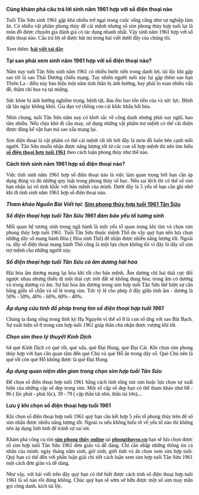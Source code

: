 <p dir="ltr" style="text-align:justify"><span style="font-size:14px"><strong>Cùng khám phá câu trả lời sinh năm 1961 hợp với số điện thoại nào</strong></span></p>

<p dir="ltr" style="text-align:justify"><span style="font-size:14px"><span style="color:rgb(0, 0, 0); font-family:times new roman">Tuổi Tân Sửu sinh 1961 gặp khá nhiều trở ngại trong cuộc sống cũng như sự nghiệp làm ăn. Có nhiều vật phẩm phong thủy để cải mệnh nhưng số sim phong thủy hợp tuổi lại là món đồ được chuyên gia đánh giá có tác dụng nhanh nhất. Vậy sinh năm 1961 hợp với số điện thoại nào. Câu trả lời sẽ được bật mí trong bài viết dưới đây của chúng tôi.</span></span></p>

<p dir="ltr" style="text-align:justify"><span style="font-size:14px"><span style="color:rgb(0, 0, 0); font-family:times new roman">Xem thêm: <strong><a href="https://www.edocr.com/v/enlyoqpy/tuvansimphongthuy/Chia-se-sim-phong-thuy-hop-tuoi-1961-chinh-xac-nha">bài viết tại dây</a></strong></span></span></p>

<p dir="ltr" style="text-align:justify"><span style="font-size:14px"><strong>Tại sao phải xem sinh năm 1961 hợp với số điện thoại nào?</strong></span></p>

<p dir="ltr" style="text-align:justify"><span style="font-size:14px"><span style="color:rgb(0, 0, 0); font-family:times new roman">Năm nay tuổi Tân Sửu sinh năm 1961 có nhiều bước tiến trong danh lợi, tài lộc khi gặp sao tốt là sao Thái Dương chiếu mạng. Tuy nhiên người tuổi này lại gặp thêm sao hạn Thiên La - điều này báo hiệu một năm tinh thần bị ảnh hưởng, hay phải lo toan nhiều vấn đề, thậm chí họa vạ tại miệng.</span></span></p>

<p dir="ltr" style="text-align:justify"><span style="font-size:14px"><span style="color:rgb(0, 0, 0); font-family:times new roman">Sức khỏe bị ảnh hưởng nghiêm trọng, bệnh tật, đau ốm hao tốn tiền của và sức lực. Bệnh tật lâu ngày không khỏi. Gia đạo vợ chồng con cái khắc khẩu bất hòa. </span></span></p>

<p dir="ltr" style="text-align:justify"><span style="font-size:14px"><span style="color:rgb(0, 0, 0); font-family:times new roman">Nhìn chung, tuổi Tân Sửu năm nay có khởi sắc về công danh nhưng phải suy nghĩ, hao tâm nhiều. Nếu chịu khó đi cầu may, sử dụng những vật phẩm trợ mệnh có thể cải thiện được đáng kể vận hạn mà sao xấu mang lại. </span></span></p>

<p dir="ltr" style="text-align:justify"><span style="font-size:14px"><span style="color:rgb(0, 0, 0); font-family:times new roman">Sim điện thoại là vật phẩm có thể cải mệnh rất tốt bởi đây là món đồ luôn bên cạnh mỗi người. Tân Sửu muốn nhận được năng lượng tốt từ các con số hợp mệnh thì nên tìm hiểu <strong><a href="https://www.slideshare.net/simphongthuy/min-ph-chia-s-cch-chn-sim-phong-thy-hp-tui-1961-tn-su">số điện thoại hợp tuổi 1961</a></strong> theo cách luận phong thủy như thế nào.</span></span></p>

<p dir="ltr" style="text-align:justify"><span style="font-size:14px"><strong>Cách tính sinh năm 1961 hợp số điện thoại nào?</strong></span></p>

<p dir="ltr" style="text-align:justify"><span style="font-size:14px"><span style="color:rgb(0, 0, 0); font-family:times new roman">Việc tính sinh năm 1961 hợp số điện thoại nào là việc làm quan trọng bởi bạn cần áp dụng đúng và đủ những quy luật trong phong thủy số học. Nếu sai lệch thì có thể số sim bạn nhận lại vô tình khắc với bản mệnh của mình. Dưới đây là 5 yếu tố bạn cần ghi nhớ khi đi tính sinh năm 1961 hợp số điện thoại nào.</span></span></p>

<p dir="ltr" style="text-align:justify"><span style="font-size:14px"><em><strong>Tham khảo Nguồn Bài Viết tại:</strong></em> <strong><a href="https://phongthuyso.vn/tuoi-tan-suu-hop-voi-so-dien-thoai-nao.html">Sim phong thủy hợp tuổi 1961 Tân Sửu</a></strong></span></p>

<p dir="ltr" style="text-align:justify"><span style="font-size:14px"><strong><em>Số điện thoại hợp tuổi Tân Sửu 1961 đảm bảo yếu tố tương sinh</em></strong></span></p>

<p dir="ltr" style="text-align:justify"><span style="font-size:14px"><span style="color:rgb(0, 0, 0); font-family:times new roman">Mối quan hệ tương sinh trong ngũ hành là một yếu tố quan trọng khi tìm và chọn sim phong thủy hợp tuổi 1961. Tuổi Tân Sửu thuộc mệnh Thổ do vậy quý bạn nên lựa chọn những dãy số mang hành Hỏa ( Hỏa sinh Thổ) để nhận được nhiều năng lượng tốt. Ngoài ra, dãy số điện thoại mang hành Thổ cũng là một lựa chọn không tồi vì đây là dãy số sim trợ mệnh cho những người này.</span></span></p>

<p dir="ltr" style="text-align:justify"><span style="font-size:14px"><strong><em>Số điện thoại hợp tuổi Tân Sửu có âm dương hài hòa</em></strong></span></p>

<p dir="ltr" style="text-align:justify"><span style="font-size:14px"><span style="color:rgb(0, 0, 0); font-family:times new roman">Hài hòa âm dương mang lại hòa khí tốt cho bản mệnh. Âm dương chỉ hai thái cực đối ngược nhau nhưng thiếu đi một thái cực trời đất sẽ không dung hòa; trong âm có dương và trong dương có âm. Sự hài hòa âm dương trong sim hợp tuổi Tân Sửu thể hiện sự cân bằng giữa số chẵn và số lẻ trong sim. Tức tỷ lệ cho phép ở đây giữa tính âm - dương là 50% - 50%, 40% - 60%, 60% - 40%. </span></span></p>

<p dir="ltr" style="text-align:justify"><span style="font-size:14px"><strong><em>Áp dụng cửu tinh đồ pháp trong tìm số điện thoại hợp tuổi 1961</em></strong></span></p>

<p dir="ltr" style="text-align:justify"><span style="font-size:14px"><span style="color:rgb(0, 0, 0); font-family:times new roman">Chúng ta đang sống trong thời kỳ Hạ Nguyên vì thế số 8 là con số ứng với sao Bát Bạch. Sự xuất hiện số 8 trong sim hợp tuổi 1961 giúp thân chủ nhận được vượng khí tốt. </span></span></p>

<p dir="ltr" style="text-align:justify"><span style="font-size:14px"><strong><em>Chọn sim theo lý thuyết Kinh Dịch</em></strong></span></p>

<p dir="ltr" style="text-align:justify"><span style="font-size:14px"><span style="color:rgb(0, 0, 0); font-family:times new roman">64 quẻ Kinh Dịch có quẻ tốt, quẻ xấu, quẻ Đại Hung, quẻ Đại Cát. Khi chọn sim phong thủy hợp với bạn cần quan tâm đến quẻ Chủ và quẻ Hỗ ẩn trong dãy số. Quẻ Chủ nên là quẻ tốt còn quẻ Hỗ không được là quẻ Đại Hung. </span></span></p>

<p dir="ltr" style="text-align:justify"><span style="font-size:14px"><strong><em>Áp dụng quan niệm dân gian trong chọn sim hợp tuổi Tân Sửu</em></strong></span></p>

<p dir="ltr" style="text-align:justify"><span style="font-size:14px"><span style="color:rgb(0, 0, 0); font-family:times new roman">Để chọn số điện thoại hợp tuổi 1961 bằng cách tính tổng nút sim hoặc lựa chọn sự xuất hiện của những cặp số đẹp trong sim. Một số cặp số đẹp bạn có thể tham khảo như 68 - 86 ( lộc phát - phát lộc), 39 - 79 ( cặp thần tài nhỏ, thần tài lớn),...</span></span></p>

<p dir="ltr" style="text-align:justify"><span style="font-size:14px"><strong>Lưu ý khi chọn số điện thoại hợp tuổi 1961</strong></span></p>

<p dir="ltr" style="text-align:justify"><span style="font-size:14px"><span style="color:rgb(0, 0, 0); font-family:times new roman">Khi chọn số điện thoại hợp tuổi 1961 quý bạn cần kết hợp 5 yếu tố phong thủy trên để số sim nhận được nhiều năng lượng tốt. Ngoài ra nếu không hiểu rõ về yếu tố nào thì không nên áp dụng linh tinh để tránh sự sai sót. </span></span></p>

<p dir="ltr" style="text-align:justify"><span style="font-size:14px"><span style="color:rgb(0, 0, 0); font-family:times new roman">Khám phá công cụ tìm <strong><a href="https://phongthuyso.vn/xem-phong-thuy-sim.html">sim phong thủy online</a></strong> tại <strong><a href="https://phongthuyso.vn/">phongthuyso.vn</a></strong> bạn sẽ lựa chọn được số sim hợp tuổi Tân Sửu 1961 đơn giản và dễ dàng. Chỉ cần nhập những thông tin cá nhân của mình: ngày tháng năm sinh, giờ sinh, giới tính và ấn chọn xem sim hợp tuổi. Quý bạn có thể đến với phần luận giải chi tiết cách luận xem sim hợp tuổi Tân Sửu 1961 một cách đơn giản và dễ dàng. </span></span></p>

<p dir="ltr" style="text-align:justify"><span style="font-size:14px"><span style="color:rgb(0, 0, 0); font-family:times new roman">Như vậy, với bài viết trên đây quý bạn có thể biết được cách tính số điện thoại hợp tuổi 1961 là số nào rồi đúng không. Chúc quý bạn sẽ sớm sở hữu được một số sim may mắn gọi công danh, kích tài lộc.</span></span></p>

